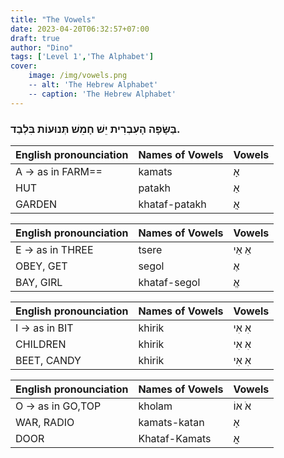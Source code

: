 ```yaml
---
title: "The Vowels"
date: 2023-04-20T06:32:57+07:00
draft: true
author: "Dino"
tags: ['Level 1','The Alphabet']
cover:
    image: /img/vowels.png
    -- alt: 'The Hebrew Alphabet'
    -- caption: 'The Hebrew Alphabet'
---
```


### בַּשָּׂפָה 	הָעִבְרִית 	יֵשׁ 	חָמֵשׁ 	תְּנוּעוֹת 	בִּלְבַד.

| **English pronounciation** | **Names of Vowels** | **Vowels** | 
| ----------- | ----------- | ----------- |
|A -> as in FARM==|kamats|אָ|
|HUT|patakh|אַ|
|GARDEN|khataf-patakh|אֲ|

| **English pronounciation** | **Names of Vowels** | **Vowels** | 
| ----------- | ----------- | ----------- |
|E -> as in THREE|tsere|אֵ אֵי|
|OBEY, GET|segol|אֶ|
|BAY, GIRL|khataf-segol|אֱ|

| **English pronounciation** | **Names of Vowels** | **Vowels** | 
| ----------- | ----------- | ----------- |
|I -> as in BIT|khirik|אִ אִי|
|CHILDREN|khirik|אִ אִי|
|BEET, CANDY|khirik|אִ אִי|

| **English pronounciation** | **Names of Vowels** | **Vowels** | 
| ----------- | ----------- | ----------- |
|O -> as in GO,TOP|kholam|אֹ אוֹ|
|WAR, RADIO|kamats-katan|אָ|
|DOOR|Khataf-Kamats|אֳ|
